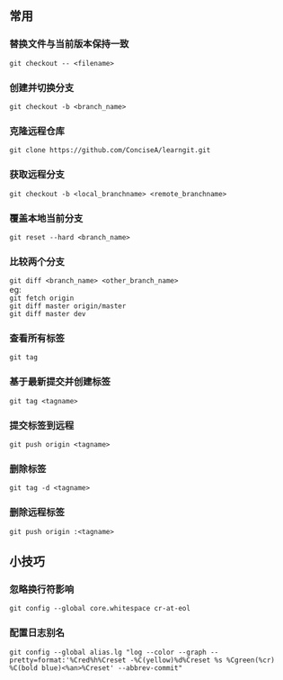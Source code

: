 ## 常用

### 替换文件与当前版本保持一致
```git checkout -- <filename>```

### 创建并切换分支
```git checkout -b <branch_name>```

### 克隆远程仓库
```git clone https://github.com/ConciseA/learngit.git```

### 获取远程分支
```git checkout -b <local_branchname> <remote_branchname>```

### 覆盖本地当前分支
```git reset --hard <branch_name>```

### 比较两个分支
```git diff <branch_name> <other_branch_name>```  
eg:  
```git fetch origin```  
```git diff master origin/master```  
```git diff master dev```

### 查看所有标签
```git tag```

### 基于最新提交并创建标签
```git tag <tagname>```

### 提交标签到远程
```git push origin <tagname>```

### 删除标签
```git tag -d <tagname>```

### 删除远程标签
```git push origin :<tagname>```

## 小技巧
### 忽略换行符影响
```git config --global core.whitespace cr-at-eol```

### 配置日志别名
```git config --global alias.lg "log --color --graph --pretty=format:'%Cred%h%Creset -%C(yellow)%d%Creset %s %Cgreen(%cr) %C(bold blue)<%an>%Creset' --abbrev-commit"```